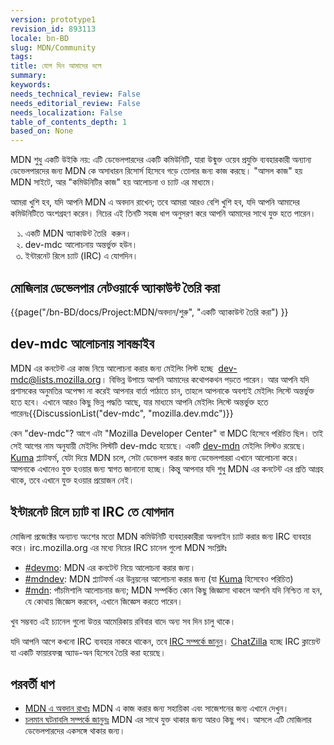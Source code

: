 ```yaml
---
version: prototype1
revision_id: 893113
locale: bn-BD
slug: MDN/Community
tags: 
title: যোগ দিন আমাদের দলে
summary: 
keywords: 
needs_technical_review: False
needs_editorial_review: False
needs_localization: False
table_of_contents_depth: 1
based_on: None
---
```

<p>MDN শুধু একটি উইকি নয়: এটি ডেভেলপারদের একটি কমিউনিটি, যারা উন্মুক্ত ওয়েব প্রযুক্তি ব্যবহারকারী অন্যান্য ডেভেলপারদের জন্য MDN কে অসাধারন রিসোর্স হিসেবে গড়ে তোলার জন্য কাজ করছে। "আসল কাজ" হয় MDN সাইটে, আর "কমিউনিটির কাজ" হয় আলোচনা ও চ্যাট এর মাধ্যমে।</p>

<p>আমরা খুশি হব, যদি আপনি MDN এ অবদান রাখেন; তবে আমরা আরও বেশি খুশি হব, যদি আপনি আমাদের কমিউনিটিতে অংশগ্রহণ করেন। নিচের এই তিনটি সহজ ধাপ অনুসরণ করে আপনি আমাদের সাথে যুক্ত হতে পারেন।</p>

<ol style="list-style-type: -moz-bengali; list-style-type: bengali;">
 <li>একটি MDN অ্যাকাউন্ট তৈরি &nbsp;করুন।</li>
 <li>dev-mdc আলোচনায় অন্তর্ভুক্ত হউন।</li>
 <li>ইন্টারনেট রিলে চ্যাট (IRC) এ যোগদিন।</li>
</ol>

<h2 id="মোজিলার_ডেভেলপার_নেটওয়ার্কে_অ্যাকাউন্ট_তৈরি_করা">মোজিলার ডেভেলপার নেটওয়ার্কে অ্যাকাউন্ট তৈরি করা</h2>

<p>{{page("/bn-BD/docs/Project:MDN/অবদান/শুরু", "একটি অ্যাকাউন্ট তৈরি করা") }}</p>

<h2 id="dev-mdc_আলোচনায়_সাবস্ক্রাইব">dev-mdc আলোচনায় সাবস্ক্রাইব</h2>

<p>MDN এর কনটেন্ট এর কাজ নিয়ে আলোচনা করার জন্য মেইলিং লিস্ট হচ্ছে&nbsp;<span style="line-height:inherit">&nbsp;</span><a href="https://lists.mozilla.org/listinfo/dev-mdc" style="line-height: inherit;" title="https://lists.mozilla.org/listinfo/dev-mdc">dev-mdc@lists.mozilla.org</a>। বিভিন্ন উপায়ে আপনি আমাদের কথোপকথন পড়তে পারেন। আর আপনি যদি প্রশাসকের অনুমতির অপেক্ষা না করেই আপনার বার্তা পাঠাতে চান, তাহলে আপনাকে অবশ্যই মেইলিং লিস্টে অন্তর্ভুক্ত হতে হবে। এখানে আরও কিছু ভিন্ন পদ্ধতি আছে, যার মাধ্যমে আপনি মেইলিং লিস্টে অন্তর্ভুক্ত হতে পারেনঃ<span style="line-height:inherit">{{DiscussionList("dev-mdc", "mozilla.dev.mdc")}}</span></p>

<p>কেন "dev-mdc"? আগে এটা "Mozilla Developer Center" বা MDC হিসেবে পরিচিত ছিল। তাই সেই আগের নাম অনুযায়ী মেইলিং লিস্টটি&nbsp;<span style="line-height:21px">dev-mdc হয়েছে। একটি&nbsp;</span><a href="https://lists.mozilla.org/listinfo/dev-mdn" style="line-height: inherit;" title="https://lists.mozilla.org/listinfo/dev-mdn">dev-mdn</a><span style="line-height:inherit">&nbsp;মেইলিং লিস্টও রয়েছে। </span><a href="https://github.com/mozilla/kuma" style="line-height: inherit;" title="https://github.com/mozilla/kuma">Kuma</a><span style="line-height:inherit">&nbsp;প্ল্যাটফর্ম, যেটা দিয়ে MDN চলে, সেটা ডেভেলপ করার জন্য ডেভেলপাররা এখানে আলোচনা করে। আপনাকে এখানেও যুক্ত হওয়ার জন্য স্বাগত জানানো হচ্ছে। কিন্তু আপনার যদি শুধু MDN এর কনটেন্ট এর প্রতি আগ্রহ থাকে, তবে এখানে যুক্ত হওয়ার প্রয়োজন নেই।</span></p>

<h2 id="ইন্টারনেট_রিলে_চ্যাট_বা_IRC_তে_যোগদান">ইন্টারনেট রিলে চ্যাট বা IRC তে যোগদান</h2>

<p>মোজিলা প্রজেক্টের অন্যান্য অংশের মতো MDN কমিউনিটি ব্যবহারকারীরা অনলাইন চ্যাট করার জন্য IRC ব্যবহার করে।&nbsp;<span style="line-height:inherit">irc.mozilla.org এর মধ্যে</span><span style="line-height:inherit">&nbsp;নিচের IRC চানেল গুলো&nbsp;</span><span style="line-height:inherit">MDN সংশ্লিষ্টঃ</span></p>

<ul>
 <li><a href="irc://irc.mozilla.org/devmo" title="irc://irc.mozilla.org/devmo">#devmo</a>: MDN এর কনটেন্ট নিয়ে আলোচনা করার জন্য।</li>
 <li><a href="irc://irc.mozilla.org/mdndev" title="http://irc.mozilla.org/devmo">#mdndev</a>: MDN প্ল্যাটফর্ম এর উন্নয়নের আলোচনা করার জন্য (যা&nbsp;<a href="/en-US/docs/Project:MDN/Kuma" title="/en-US/docs/Project:MDN/Kuma">Kuma</a>&nbsp;হিসেবেও পরিচিত)</li>
 <li><a href="irc://irc.mozilla.org/mdn" title="irc://irc.mozilla.org/mdn">#mdn</a>: পাঁচমিশালি আলোচনার জন্য; MDN সম্পর্কিত কোন কিছু জিজ্ঞাসা থাকলে আপনি যদি নিশ্চিত না হন, যে কোথায় জিজ্ঞেস করবেন, এখানে জিজ্ঞেস করতে পারেন।</li>
</ul>

<p>খুব সম্ভবত এই চ্যানেল গুলো উত্তর আমেরিকায় রবিবার বাদে অন্য সব দিন চালু থাকে।</p>

<p>যদি আপনি আগে কখনো IRC ব্যবহার নাকরে থাকেন, তবে&nbsp;<a href="http://wiki.mozilla.org/IRC" title="http://wiki.mozilla/org/IRC">IRC সম্পর্কে জানুন</a>।&nbsp;<a href="https://addons.mozilla.org/en-US/firefox/addon/chatzilla/" title="https://addons.mozilla.org/en-US/firefox/addon/chatzilla/">ChatZilla</a>&nbsp;হচ্ছে IRC ক্লায়েন্ট যা&nbsp;একটি ফায়ারফক্স অ্যাড-অন হিসেবে তৈরি করা হয়েছে।</p>

<h2 id="পরবর্তী_ধাপ">পরবর্তী ধাপ</h2>

<ul>
 <li><a href="/bn-BD/docs/Project:MDN/%E0%A6%85%E0%A6%AC%E0%A6%A6%E0%A6%BE%E0%A6%A8" title="/bn-BD/docs/Project:MDN/%E0%A6%85%E0%A6%AC%E0%A6%A6%E0%A6%BE%E0%A6%A8">MDN এ অবদান রাখাঃ</a>&nbsp;MDN এ কাজ করার জন্য সহায়িকা এবং সাজেশনের জন্য এখানে দেখুন।</li>
 <li><a href="/bn-BD/docs/Project:MDN/অবদান/চলমান_ঘটনাবলি_সম্পর্কে" title="/en-US/docs/Project:MDN/Contributing/Follow_what_s_happening">চলমান ঘটনাবলি সম্পর্কে জানুনঃ</a>&nbsp;MDN এর সাথে যুক্ত থাকার জন্য আরও কিছু পথ। আসলে এটি মোজিলার ডেভেলপারদের একসঙ্গে থাকার জন্য।</li>
</ul>

